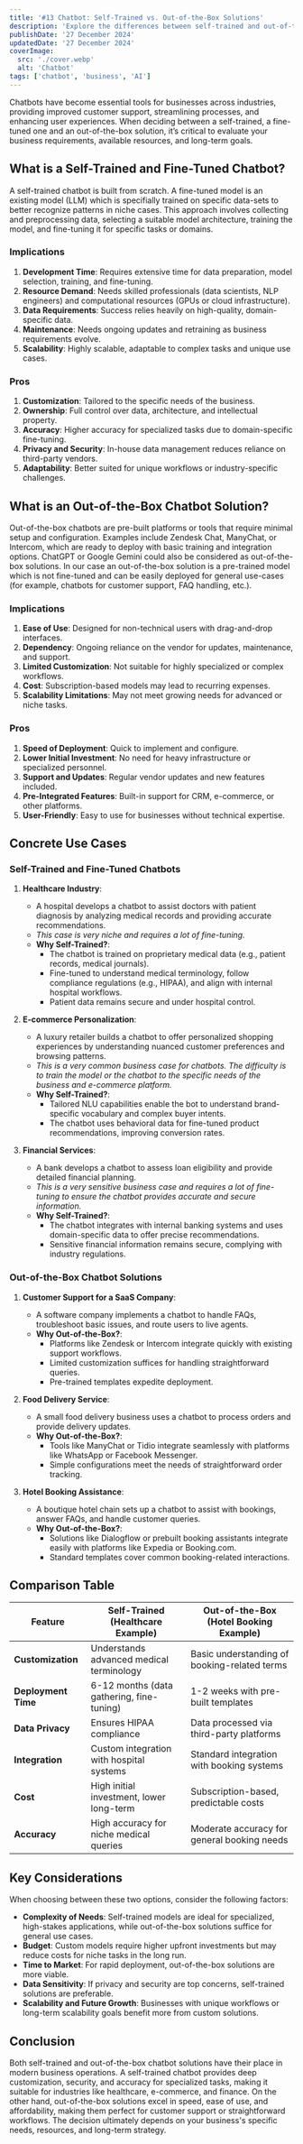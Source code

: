```yaml
---
title: '#13 Chatbot: Self-Trained vs. Out-of-the-Box Solutions'
description: 'Explore the differences between self-trained and out-of-the-box chatbot solutions, and learn which one fits your business needs.'
publishDate: '27 December 2024'
updatedDate: '27 December 2024'
coverImage:
  src: './cover.webp'
  alt: 'Chatbot'
tags: ['chatbot', 'business', 'AI']
---
```


Chatbots have become essential tools for businesses across industries, providing improved customer support, streamlining processes, and enhancing user experiences. When deciding between a self-trained, a fine-tuned one and an out-of-the-box solution, it’s critical to evaluate your business requirements, available resources, and long-term goals.

## What is a Self-Trained and Fine-Tuned Chatbot?

A self-trained chatbot is built from scratch. A fine-tuned model is an existing model (LLM) which is specifially trained on specific data-sets to better recognize patterns in niche cases. This approach involves collecting and preprocessing data, selecting a suitable model architecture, training the model, and fine-tuning it for specific tasks or domains.

### Implications

1. **Development Time**: Requires extensive time for data preparation, model selection, training, and fine-tuning.
2. **Resource Demand**: Needs skilled professionals (data scientists, NLP engineers) and computational resources (GPUs or cloud infrastructure).
3. **Data Requirements**: Success relies heavily on high-quality, domain-specific data.
4. **Maintenance**: Needs ongoing updates and retraining as business requirements evolve.
5. **Scalability**: Highly scalable, adaptable to complex tasks and unique use cases.

### Pros

1. **Customization**: Tailored to the specific needs of the business.
2. **Ownership**: Full control over data, architecture, and intellectual property.
3. **Accuracy**: Higher accuracy for specialized tasks due to domain-specific fine-tuning.
4. **Privacy and Security**: In-house data management reduces reliance on third-party vendors.
5. **Adaptability**: Better suited for unique workflows or industry-specific challenges.

## What is an Out-of-the-Box Chatbot Solution?

Out-of-the-box chatbots are pre-built platforms or tools that require minimal setup and configuration. Examples include Zendesk Chat, ManyChat, or Intercom, which are ready to deploy with basic training and integration options. ChatGPT or Google Gemini could also be considered as out-of-the-box solutions. In our case an out-of-the-box solution is a pre-trained model which is not fine-tuned and can be easily deployed for general use-cases (for example, chatbots for customer support, FAQ handling, etc.).

### Implications

1. **Ease of Use**: Designed for non-technical users with drag-and-drop interfaces.
2. **Dependency**: Ongoing reliance on the vendor for updates, maintenance, and support.
3. **Limited Customization**: Not suitable for highly specialized or complex workflows.
4. **Cost**: Subscription-based models may lead to recurring expenses.
5. **Scalability Limitations**: May not meet growing needs for advanced or niche tasks.

### Pros

1. **Speed of Deployment**: Quick to implement and configure.
2. **Lower Initial Investment**: No need for heavy infrastructure or specialized personnel.
3. **Support and Updates**: Regular vendor updates and new features included.
4. **Pre-Integrated Features**: Built-in support for CRM, e-commerce, or other platforms.
5. **User-Friendly**: Easy to use for businesses without technical expertise.

## Concrete Use Cases

### Self-Trained and Fine-Tuned Chatbots

1. **Healthcare Industry**:

   - A hospital develops a chatbot to assist doctors with patient diagnosis by analyzing medical records and providing accurate recommendations.
   - _This case is very niche and requires a lot of fine-tuning._
   - **Why Self-Trained?**:
     - The chatbot is trained on proprietary medical data (e.g., patient records, medical journals).
     - Fine-tuned to understand medical terminology, follow compliance regulations (e.g., HIPAA), and align with internal hospital workflows.
     - Patient data remains secure and under hospital control.

2. **E-commerce Personalization**:

   - A luxury retailer builds a chatbot to offer personalized shopping experiences by understanding nuanced customer preferences and browsing patterns.
   - _This is a very common business case for chatbots. The difficulty is to train the model or the chatbot to the specific needs of the business and e-commerce platform._
   - **Why Self-Trained?**:
     - Tailored NLU capabilities enable the bot to understand brand-specific vocabulary and complex buyer intents.
     - The chatbot uses behavioral data for fine-tuned product recommendations, improving conversion rates.

3. **Financial Services**:
   - A bank develops a chatbot to assess loan eligibility and provide detailed financial planning.
   - _This is a very sensitive business case and requires a lot of fine-tuning to ensure the chatbot provides accurate and secure information._
   - **Why Self-Trained?**:
     - The chatbot integrates with internal banking systems and uses domain-specific data to offer precise recommendations.
     - Sensitive financial information remains secure, complying with industry regulations.

### Out-of-the-Box Chatbot Solutions

1. **Customer Support for a SaaS Company**:

   - A software company implements a chatbot to handle FAQs, troubleshoot basic issues, and route users to live agents.
   - **Why Out-of-the-Box?**:
     - Platforms like Zendesk or Intercom integrate quickly with existing support workflows.
     - Limited customization suffices for handling straightforward queries.
     - Pre-trained templates expedite deployment.

2. **Food Delivery Service**:

   - A small food delivery business uses a chatbot to process orders and provide delivery updates.
   - **Why Out-of-the-Box?**:
     - Tools like ManyChat or Tidio integrate seamlessly with platforms like WhatsApp or Facebook Messenger.
     - Simple configurations meet the needs of straightforward order tracking.

3. **Hotel Booking Assistance**:
   - A boutique hotel chain sets up a chatbot to assist with bookings, answer FAQs, and handle customer queries.
   - **Why Out-of-the-Box?**:
     - Solutions like Dialogflow or prebuilt booking assistants integrate easily with platforms like Expedia or Booking.com.
     - Standard templates cover common booking-related interactions.

## Comparison Table

| Feature             | **Self-Trained (Healthcare Example)**     | **Out-of-the-Box (Hotel Booking Example)**   |
| ------------------- | ----------------------------------------- | -------------------------------------------- |
| **Customization**   | Understands advanced medical terminology  | Basic understanding of booking-related terms |
| **Deployment Time** | 6-12 months (data gathering, fine-tuning) | 1-2 weeks with pre-built templates           |
| **Data Privacy**    | Ensures HIPAA compliance                  | Data processed via third-party platforms     |
| **Integration**     | Custom integration with hospital systems  | Standard integration with booking systems    |
| **Cost**            | High initial investment, lower long-term  | Subscription-based, predictable costs        |
| **Accuracy**        | High accuracy for niche medical queries   | Moderate accuracy for general booking needs  |

## Key Considerations

When choosing between these two options, consider the following factors:

- **Complexity of Needs**: Self-trained models are ideal for specialized, high-stakes applications, while out-of-the-box solutions suffice for general use cases.
- **Budget**: Custom models require higher upfront investments but may reduce costs for niche tasks in the long run.
- **Time to Market**: For rapid deployment, out-of-the-box solutions are more viable.
- **Data Sensitivity**: If privacy and security are top concerns, self-trained solutions are preferable.
- **Scalability and Future Growth**: Businesses with unique workflows or long-term scalability goals benefit more from custom solutions.

## Conclusion

Both self-trained and out-of-the-box chatbot solutions have their place in modern business operations. A self-trained chatbot provides deep customization, security, and accuracy for specialized tasks, making it suitable for industries like healthcare, e-commerce, and finance. On the other hand, out-of-the-box solutions excel in speed, ease of use, and affordability, making them perfect for customer support or straightforward workflows. The decision ultimately depends on your business's specific needs, resources, and long-term strategy.
